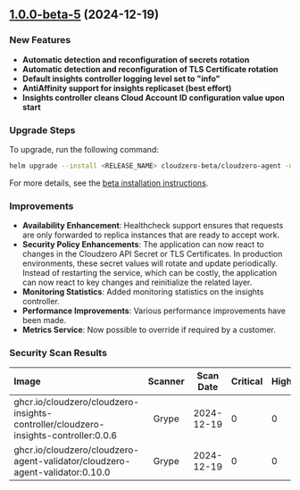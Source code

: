 ## [1.0.0-beta-5](https://github.com/Cloudzero/cloudzero-charts/compare/0.0.28...1.0.0-beta-5) (2024-12-19)

### New Features

- **Automatic detection and reconfiguration of secrets rotation**
- **Automatic detection and reconfiguration of TLS Certificate rotation**
- **Default insights controller logging level set to "info"**
- **AntiAffinity support for insights replicaset (best effort)**
- **Insights controller cleans Cloud Account ID configuration value upon start**

### Upgrade Steps

To upgrade, run the following command:
```sh
helm upgrade --install <RELEASE_NAME> cloudzero-beta/cloudzero-agent -n <NAMESPACE> --create-namespace -f configuration.example.yaml --version 1.0.0-beta-5
```
For more details, see the [beta installation instructions](https://github.com/Cloudzero/cloudzero-charts/blob/develop/charts/cloudzero-agent/BETA-INSTALLATION.md).

### Improvements

- **Availability Enhancement**: Healthcheck support ensures that requests are only forwarded to replica instances that are ready to accept work.
- **Security Policy Enhancements**: The application can now react to changes in the Cloudzero API Secret or TLS Certificates. In production environments, these secret values will rotate and update periodically. Instead of restarting the service, which can be costly, the application can now react to key changes and reinitialize the related layer.
- **Monitoring Statistics**: Added monitoring statistics on the insights controller.
- **Performance Improvements**: Various performance improvements have been made.
- **Metrics Service**: Now possible to override if required by a customer.

### Security Scan Results

| Image                                                                         | Scanner | Scan Date | Critical | High | Medium | Low | Negligible |
|:---------------------------------------------------------------------------------------|:-----:|:----------:|---|---|---|---|---|
| ghcr.io/cloudzero/cloudzero-insights-controller/cloudzero-insights-controller:0.0.6     | Grype | 2024-12-19 | 0 | 0 | 0 | 0 | 0 |
| ghcr.io/cloudzero/cloudzero-agent-validator/cloudzero-agent-validator:0.10.0             | Grype | 2024-12-19 | 0 | 0 | 0 | 0 | 0 |
